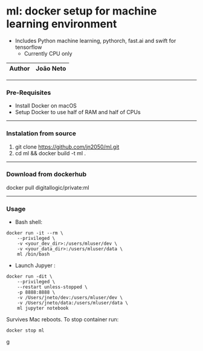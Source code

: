 # ml: docker setup for machine learning environment
* Includes Python machine learning, pythorch, fast.ai and swift for tensorflow
  * Currently CPU only


|Author|João Neto|
|:---:|:---:|

****
### Pre-Requisites 

* Install Docker on macOS
* Setup Docker to use half of RAM and half of CPUs


****
### Instalation from source

1. git clone https://github.com/jn2050/ml.git
2. cd ml && docker build -t ml .


****
### Download from dockerhub

docker pull digitallogic/private:ml


****
### Usage 

* Bash shell:

```
docker run -it --rm \
    --privileged \
    -v <your_dev_dir>:/users/mluser/dev \
    -v <your_data_dir>:/users/mluser/data \
    ml /bin/bash
```

* Launch Jupyer :

```
docker run -dit \
    --privileged \
    --restart unless-stopped \
    -p 8888:8888 \
    -v /Users/jneto/dev:/users/mluser/dev \
    -v /Users/jneto/data:/users/mluser/data \
    ml jupyter notebook
```

Survives Mac reboots. To stop container run:

```
docker stop ml
```
g